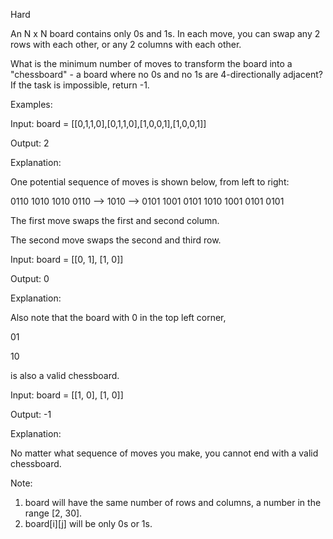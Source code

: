 Hard

An N x N board contains only 0s and 1s. In each move, you can swap any 2 rows with each other, or any 2 columns with each other.

What is the minimum number of moves to transform the board into a "chessboard" - a board where no 0s and no 1s are 4-directionally adjacent? If the task is impossible, return -1.

Examples:

Input: board = [[0,1,1,0],[0,1,1,0],[1,0,0,1],[1,0,0,1]]

Output: 2

Explanation:

One potential sequence of moves is shown below, from left to right:

0110     1010     1010
0110 --> 1010 --> 0101
1001     0101     1010
1001     0101     0101

The first move swaps the first and second column.

The second move swaps the second and third row.


Input: board = [[0, 1], [1, 0]]

Output: 0

Explanation:

Also note that the board with 0 in the top left corner,

01

10

is also a valid chessboard.

Input: board = [[1, 0], [1, 0]]

Output: -1

Explanation:

No matter what sequence of moves you make, you cannot end with a valid chessboard.

Note:
1. board will have the same number of rows and columns, a number in the range [2, 30].
2. board[i][j] will be only 0s or 1s.
